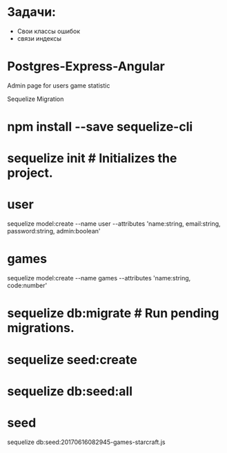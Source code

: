  # Задачи:
* Свои классы ошибок
* связи индексы

# Postgres-Express-Angular
Admin page for users game statistic


Sequelize Migration

# npm install --save sequelize-cli

# sequelize init  # Initializes the project.

# user
sequelize model:create --name user --attributes 'name:string, email:string, password:string, admin:boolean'

# games

sequelize model:create --name games --attributes 'name:string, code:number'

# sequelize db:migrate        # Run pending migrations.

# sequelize seed:create

# sequelize db:seed:all

# seed
sequelize db:seed:20170616082945-games-starcraft.js
